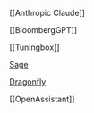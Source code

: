 
[[Anthropic Claude]]

[[BloombergGPT]]

[[Tuningbox]]

[Sage](https://medium.com/sage-ai)

[Dragonfly](https://dragonflyai.co/)

[[OpenAssistant]]
